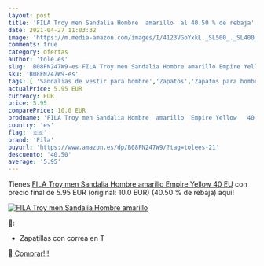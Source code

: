 ```yaml
---
layout: post
title: 'FILA Troy men Sandalia Hombre  amarillo  al 40.50 % de rebaja'
date: 2021-04-27 11:03:32
image: 'https://m.media-amazon.com/images/I/4123VGoYxkL._SL500_._SL400_.jpg'
comments: true
category: ofertas
author: 'tole.es'
slug: 'B08FN247W9-es FILA Troy men Sandalia Hombre amarillo Empire Yellow 40 EU'
sku: 'B08FN247W9-es'
tags: [ 'Sandalias de vestir para hombre','Zapatos','Zapatos para hombre','Zapatos y complementos','fila','sandalia', ]
actualPrice: 5.95 EUR
currency: EUR
price: 5.95
comparePrice: 10.0 EUR
prodname: 'FILA Troy men Sandalia Hombre  amarillo  Empire Yellow   40 EU'
country: 'es'
flag: '🇪🇸'
brand: 'Fila'
buyurl: 'https://www.amazon.es/dp/B08FN247W9/?tag=tolees-21'
descuento: '40.50'
average: '5.95'
---
```


Tienes [FILA Troy men Sandalia Hombre  amarillo  Empire Yellow   40 EU](https://www.amazon.es/dp/B08FN247W9/?tag=tolees-21) con precio final de  5.95 EUR (original: 10.0 EUR) (40.50 %  de rebaja) aqui!

[![FILA Troy men Sandalia Hombre  amarillo ](https://m.media-amazon.com/images/I/4123VGoYxkL._SL500_._SL400_.jpg)](https://www.amazon.es/dp/B08FN247W9/?tag=tolees-21)

🔎:

- Zapatillas con correa en T

[🛒 Comprar!!!](https://www.amazon.es/dp/B08FN247W9/?tag=tolees-21)
